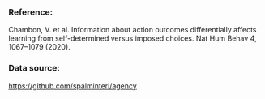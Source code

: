 ### Reference:

Chambon, V. et al. Information about action outcomes differentially affects learning from self-determined versus imposed choices. Nat Hum Behav 4, 1067–1079 (2020).


### Data source:

https://github.com/spalminteri/agency
